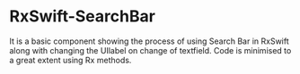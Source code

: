 # RxSwift-SearchBar
It is a basic component showing the process of using Search Bar in RxSwift along with changing the UIlabel on change of textfield.
Code is minimised to a great extent using Rx methods.
